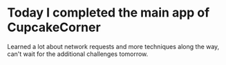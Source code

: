 # Today I completed the main app of CupcakeCorner

Learned a lot about network requests and more techniques along the way, can't wait for the additional challenges tomorrow.
